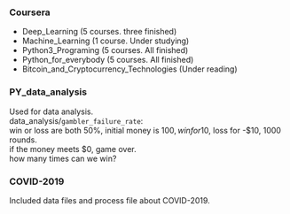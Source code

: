 ### Coursera  
+ Deep_Learning         (5 courses. three finished)  
+ Machine_Learning      (1 course.  Under studying)  
+ Python3_Programing    (5 courses. All finished)  
+ Python_for_everybody  (5 courses. All finished)  
+ Bitcoin_and_Cryptocurrency_Technologies (Under reading)  


### PY_data_analysis  
Used for data analysis.  
data_analysis/`gambler_failure_rate`:  
win or loss are both 50%, initial money is $100, win for 10$, loss for -$10, 1000 rounds.  
if the money meets $0, game over.  
how many times can we win?  

### COVID-2019  
Included  data files and process file about COVID-2019.  
